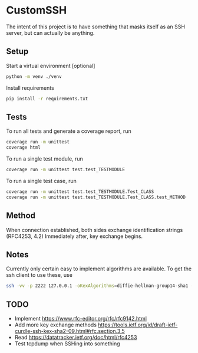 # CustomSSH
The intent of this project is to have something that masks itself as an SSH server, but can actually be anything.


## Setup
Start a virtual environment [optional]
```sh
python -m venv ./venv
```

Install requirements
```sh
pip install -r requirements.txt
```


## Tests
To run all tests and generate a coverage report, run
```sh
coverage run -m unittest
coverage html
```

To run a single test module, run
```sh
coverage run -m unittest test.test_TESTMODULE
```

To run a single test case, run
```sh
coverage run -m unittest test.test_TESTMODULE.Test_CLASS
coverage run -m unittest test.test_TESTMODULE.Test_CLASS.test_METHOD
```




## Method
When connection established, both sides exchange identification strings (RFC4253, 4.2)
Immediately after, key exchange begins.


## Notes
Currently only certain easy to implement algorithms are available. To get the ssh client to use these, use
```sh
ssh -vv -p 2222 127.0.0.1 -oKexAlgorithms=diffie-hellman-group14-sha1 -oCiphers=aes128-cbc
```




## TODO
- Implement https://www.rfc-editor.org/rfc/rfc9142.html
- Add more key exchange methods https://tools.ietf.org/id/draft-ietf-curdle-ssh-kex-sha2-09.html#rfc.section.3.5
- Read https://datatracker.ietf.org/doc/html/rfc4253
- Test tcpdump when SSHing into something
